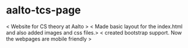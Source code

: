 # aalto-tcs-page
< Website for CS theory at Aalto >
< Made basic layout for the index.html and also added images and css files.>
< created bootstrap support. Now the webpages are mobile friendly >
